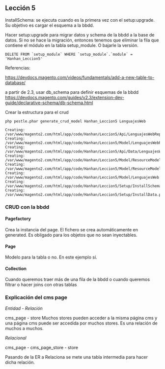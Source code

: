## Lección 5


InstallSchema: se ejecuta cuando es la primera vez con el setup:upgrade. Su objetivo es cargar el esquema a la bbdd. 

Hacer setup:upgrade para migrar datos y schema de la bbdd a la base de datos. 
Si no se hace la migración, entonces tenemos que eliminar la fila que contiene  el módulo en la tabla setup_module. 
O bajarle la versión. 

```
DELETE FROM `setup_module` WHERE `setup_module`.`module` = 'Hanhan_Leccion5'
````

Referencias:

https://devdocs.magento.com/videos/fundamentals/add-a-new-table-to-database/

a partir de 2.3, usar db_schema para definir esquemas de la bbdd
https://devdocs.magento.com/guides/v2.3/extension-dev-guide/declarative-schema/db-schema.html












Crear la estructura para el crud

```
php pestle.phar generate_crud_model Hanhan_Leccion5 LenguajesWeb

Creating: /var/www/magento2.com/html/app/code/Hanhan/Leccion5/Api/LenguajesWebRepositoryInterface.php
Creating: /var/www/magento2.com/html/app/code/Hanhan/Leccion5/Model/LenguajesWebRepository.php
Creating: /var/www/magento2.com/html/app/code/Hanhan/Leccion5/Api/Data/LenguajesWebInterface.php
Creating: /var/www/magento2.com/html/app/code/Hanhan/Leccion5/Model/ResourceModel/LenguajesWeb/Collection.php
Creating: /var/www/magento2.com/html/app/code/Hanhan/Leccion5/Model/ResourceModel/LenguajesWeb.php
Creating: /var/www/magento2.com/html/app/code/Hanhan/Leccion5/Model/LenguajesWeb.php
Creating: /var/www/magento2.com/html/app/code/Hanhan/Leccion5/Setup/InstallSchema.php
Creating: /var/www/magento2.com/html/app/code/Hanhan/Leccion5/Setup/InstallData.php

```



### CRUD con la bbdd

#### Pagefactory

Crea la instancia del page. El fichero se crea automáticamente en generated. 
Es obligado para los objetos que no sean inyectables. 

#### Page

Modelo para la tabla o no. En este ejemplo sí. 

#### Collection

Cuando queremos traer más de una fila de la bbdd o cuando queremos filtrar o hacer joins con otras tablas


### Explicación del cms page

*Entidad - Relación* 

cms_page - store
Muchos stores pueden acceder a la misma página cms y una página cms puede ser accedida por muchos stores. 
Es una relación de muchos a muchos. 

*Relacional*

cms_page - cms_page_store - store

Pasando de la ER a Relaciona se mete una tabla intermedia para hacer dicha relación. 